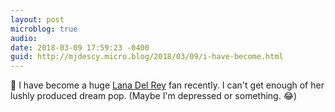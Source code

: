 ```yaml
---
layout: post
microblog: true
audio: 
date: 2018-03-09 17:59:23 -0400
guid: http://mjdescy.micro.blog/2018/03/09/i-have-become.html
---
```


🎵 I have become a huge [Lana Del Rey](https://itunes.apple.com/us/album/lust-for-life/1256684768) fan recently. I can't get enough of her lushly produced dream pop. (Maybe I'm depressed or something. 😂)
